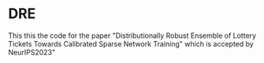 # DRE
This this the code for the paper "Distributionally Robust Ensemble of Lottery Tickets Towards Calibrated Sparse Network Training" which is accepted by NeurIPS2023"
